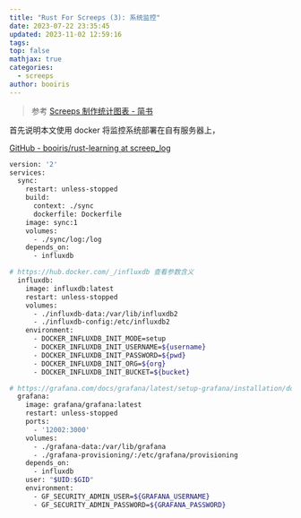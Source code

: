 ```yaml
---
title: "Rust For Screeps (3): 系统监控"
date: 2023-07-22 23:35:45
updated: 2023-11-02 12:59:16
tags: 
top: false
mathjax: true
categories:
  - screeps
author: booiris
---
```


> 参考 [Screeps 制作统计图表 - 简书](https://www.jianshu.com/p/de74baf6fb48)

首先说明本文使用 docker 将监控系统部署在自有服务器上，

[GitHub - booiris/rust-learning at screep\_log](https://github.com/booiris/rust-learning/tree/screep_log)




```bash
version: '2'
services:
  sync:
    restart: unless-stopped
    build:
      context: ./sync
      dockerfile: Dockerfile
    image: sync:1
    volumes:
      - ./sync/log:/log
    depends_on:
      - influxdb

# https://hub.docker.com/_/influxdb 查看参数含义
  influxdb:
    image: influxdb:latest
    restart: unless-stopped
    volumes:
      - ./influxdb-data:/var/lib/influxdb2
      - ./influxdb-config:/etc/influxdb2
    environment:
      - DOCKER_INFLUXDB_INIT_MODE=setup
      - DOCKER_INFLUXDB_INIT_USERNAME=${username}
      - DOCKER_INFLUXDB_INIT_PASSWORD=${pwd}
      - DOCKER_INFLUXDB_INIT_ORG=${org}
      - DOCKER_INFLUXDB_INIT_BUCKET=${bucket}

# https://grafana.com/docs/grafana/latest/setup-grafana/installation/docker/ 查看参数含义
  grafana:
    image: grafana/grafana:latest
    restart: unless-stopped
    ports:
      - '12002:3000'
    volumes:
      - ./grafana-data:/var/lib/grafana
      - ./grafana-provisioning/:/etc/grafana/provisioning
    depends_on:
      - influxdb
    user: "$UID:$GID"
    environment:
      - GF_SECURITY_ADMIN_USER=${GRAFANA_USERNAME}
      - GF_SECURITY_ADMIN_PASSWORD=${GRAFANA_PASSWORD}
```